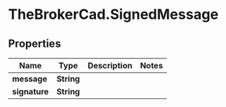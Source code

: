 # TheBrokerCad.SignedMessage

## Properties
Name | Type | Description | Notes
------------ | ------------- | ------------- | -------------
**message** | **String** |  | 
**signature** | **String** |  | 


